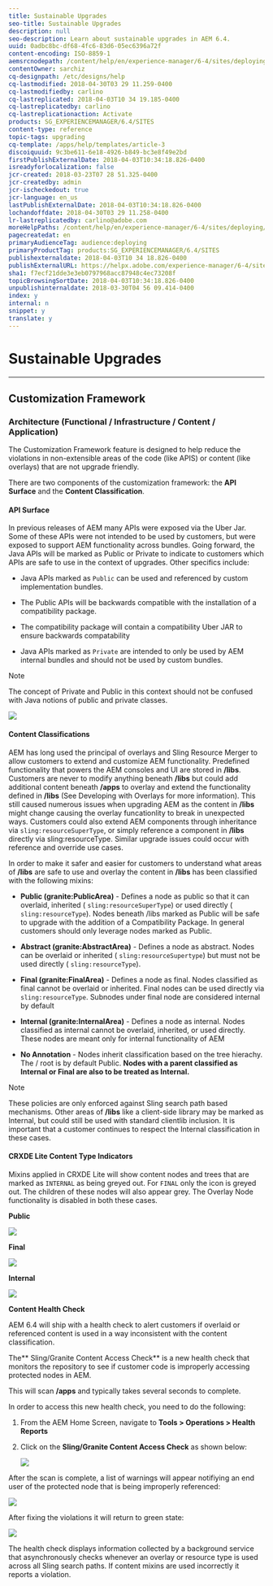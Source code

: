 ```yaml
---
title: Sustainable Upgrades
seo-title: Sustainable Upgrades
description: null
seo-description: Learn about sustainable upgrades in AEM 6.4.
uuid: 0adbc8bc-df68-4fc6-83d6-05ec6396a72f
content-encoding: ISO-8859-1
aemsrcnodepath: /content/help/en/experience-manager/6-4/sites/deploying/using/sustainable-upgrades
contentOwner: sarchiz
cq-designpath: /etc/designs/help
cq-lastmodified: 2018-04-30T03 29 11.259-0400
cq-lastmodifiedby: carlino
cq-lastreplicated: 2018-04-03T10 34 19.185-0400
cq-lastreplicatedby: carlino
cq-lastreplicationaction: Activate
products: SG_EXPERIENCEMANAGER/6.4/SITES
content-type: reference
topic-tags: upgrading
cq-template: /apps/help/templates/article-3
discoiquuid: 9c3be611-6e18-4926-b849-bc3e8f49e2bd
firstPublishExternalDate: 2018-04-03T10:34:18.826-0400
isreadyforlocalization: false
jcr-created: 2018-03-23T07 28 51.325-0400
jcr-createdby: admin
jcr-ischeckedout: true
jcr-language: en_us
lastPublishExternalDate: 2018-04-03T10:34:18.826-0400
lochandoffdate: 2018-04-30T03 29 11.258-0400
lr-lastreplicatedby: carlino@adobe.com
moreHelpPaths: /content/help/en/experience-manager/6-4/sites/deploying/morehelp/upgrading;/content/help/en/experience-manager/6-4/sites/deploying/morehelp/upgrading
pagecreatedat: en
primaryAudienceTag: audience:deploying
primaryProductTag: products:SG_EXPERIENCEMANAGER/6.4/SITES
publishexternaldate: 2018-04-03T10 34 18.826-0400
publishExternalURL: https://helpx.adobe.com/experience-manager/6-4/sites/deploying/using/sustainable-upgrades.html
sha1: f7ecf21dde3e3eb0797968acc87948c4ec73208f
topicBrowsingSortDate: 2018-04-03T10:34:18.826-0400
unpublishinternaldate: 2018-03-30T04 56 09.414-0400
index: y
internal: n
snippet: y
translate: y
---
```


# Sustainable Upgrades

---

## Customization Framework

### Architecture (Functional / Infrastructure / Content / Application)

The Customization Framework feature is designed to help reduce the violations in non-extensible areas of the code (like APIS) or content (like overlays) that are not upgrade friendly.

There are two components of the customization framework: the **API Surface** and the **Content Classification**.

#### API Surface

In previous releases of AEM many APIs were exposed via the Uber Jar. Some of these APIs were not intended to be used by customers, but were exposed to support AEM functionality across bundles. Going forward, the Java APIs will be marked as Public or Private to indicate to customers which APIs are safe to use in the context of upgrades. Other specifics include:

* Java APIs marked as `Public` can be used and referenced by custom implementation bundles.  

* The Public APIs will be backwards compatible with the installation of a compatibility package.  

* The compatibility package will contain a compatibility Uber JAR to ensure backwards compatability  

* Java APIs marked as `Private` are intended to only be used by AEM internal bundles and should not be used by custom bundles.

>[!NOTE]
>
><p>The concept of <span class="code">Private</span> and <span class="code">Public</span> in this context should not be confused with Java notions of public and private classes.</p> 

![](assets/image2018-2-12_23-52-48.png) 

#### Content Classifications

AEM has long used the principal of overlays and Sling Resource Merger to allow customers to extend and customize AEM functionality. Predefined functionality that powers the AEM consoles and UI are stored in **/libs**. Customers are never to modify anything beneath **/libs** but could add additional content beneath **/apps** to overlay and extend the functionality defined in **/libs** (See Developing with Overlays for more information). This still caused numerous issues when upgrading AEM as the content in **/libs** might change causing the overlay funcationlity to break in unexpected ways. Customers could also extend AEM components through inheritance via `sling:resourceSuperType`, or simply reference a component in **/libs** directly via sling:resourceType. Similar upgrade issues could occur with reference and override use cases.

In order to make it safer and easier for customers to understand what areas of **/libs** are safe to use and overlay the content in **/libs** has been classified with the following mixins:

* **Public (granite:PublicArea)** - Defines a node as public so that it can overlaid, inherited ( `sling:resourceSuperType`) or used directly ( `sling:resourceType`). Nodes beneath /libs marked as Public will be safe to upgrade with the addition of a Compatibility Package. In general customers should only leverage nodes marked as Public.  

* **Abstract (granite:AbstractArea)** - Defines a node as abstract. Nodes can be overlaid or inherited ( `sling:resourceSupertype`) but must not be used directly ( `sling:resourceType`).  

* **Final (granite:FinalArea)** - Defines a node as final. Nodes classified as final cannot be overlaid or inherited. Final nodes can be used directly via `sling:resourceType`. Subnodes under final node are considered internal by default  

* **Internal (granite:InternalArea)** - Defines a node as internal. Nodes classified as internal cannot be overlaid, inherited, or used directly. These nodes are meant only for internal functionality of AEM  

* **No Annotation** - Nodes inherit classification based on the tree hierachy. The / root is by default Public. **Nodes with a parent classified as Internal or Final are also to be treated as Internal.**

>[!NOTE]
>
><p>These policies are only enforced against Sling search path based mechanisms. Other areas of <strong>/libs</strong> like a client-side library may be marked as <span class="code">Internal</span>, but could still be used with standard clientlib inclusion. It is important that a customer continues to respect the Internal classification in these cases.</p>

#### CRXDE Lite Content Type Indicators

Mixins applied in CRXDE Lite will show content nodes and trees that are marked as `INTERNAL` as being greyed out. For `FINAL` only the icon is greyed out. The children of these nodes will also appear grey. The Overlay Node functionality is disabled in both these cases.

**Public**

![](assets/image2018-2-8_23-34-5.png)

**Final**

![](assets/image2018-2-8_23-34-56.png)

**Internal**

![](assets/image2018-2-8_23-38-23.png)

**Content Health Check**

AEM 6.4 will ship with a health check to alert customers if overlaid or referenced content is used in a way inconsistent with the content classification.

The** Sling/Granite Content Access Check** is a new health check that monitors the repository to see if customer code is improperly accessing protected nodes in AEM.

This will scan **/apps** and typically takes several seconds to complete.

In order to access this new health check, you need to do the following:

1. From the AEM Home Screen, navigate to **Tools &gt; Operations &gt; Health Reports**

1. Click on the **Sling/Granite Content Access Check** as shown below:

   ![](assets/screen_shot_2017-12-14at55648pm.png)

After the scan is complete, a list of warnings will appear notifiying an end user of the protected node that is being improperly referenced:

![](assets/screenshot-2018-2-5healthreports.png)

After fixing the violations it will return to green state:

![](assets/screenshot-2018-2-5healthreports-violations.png)

The health check displays information collected by a background service that asynchronously checks whenever an overlay or resource type is used across all Sling search paths. If content mixins are used incorrectly it reports a violation.
